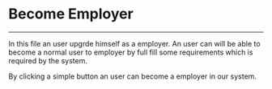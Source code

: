 # Become Employer

---

  In this file an user upgrde himself as a employer.
  An user can will be able to become a normal user to
  employer by full fill some requirements which is 
  required by the system.

  
  By clicking a simple button an user can become a 
  employer in our system.